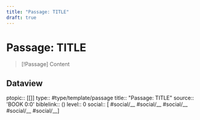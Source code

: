 ```yaml
---
title: "Passage: TITLE"
draft: true
---
```


# Passage: TITLE
> [!Passage]
> Content

## Dataview
ptopic:: [[]]
type:: #type/template/passage
title:: "Passage: TITLE"
source:: 'BOOK 0:0'
biblelink:: ()
level:: 0
social:: [ #social/__ #social/__ #social/__ #social/__ #social/__]